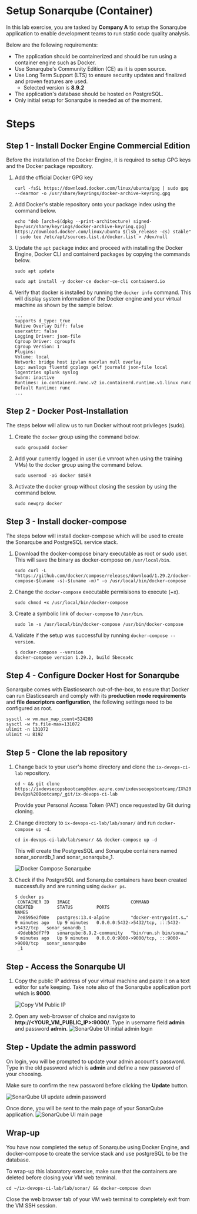 # Setup Sonarqube (Container)

In this lab exercise, you are tasked by **Company A** to setup the Sonarqube application to enable development teams to run static code quality analysis.

Below are the following requirements:

* The application should be containerized and should be run using a container engine such as Docker.
* Use Sonarqube's Community Edition (CE) as it is open source.
* Use Long Term Support (LTS) to ensure security updates and finalized and proven features are used.
  * Selected version is **8.9.2**
* The application's database should be hosted on PostgreSQL.
* Only initial setup for Sonarqube is needed as of the moment.

# Steps
## Step 1 - Install Docker Engine Commercial Edition
Before the installation of the Docker Engine, it is required to setup GPG keys and the Docker package repository.

1. Add the official Docker GPG key
    ```
    curl -fsSL https://download.docker.com/linux/ubuntu/gpg | sudo gpg --dearmor -o /usr/share/keyrings/docker-archive-keyring.gpg
    ```

2. Add Docker's stable repository onto your package index using the command below.
    ```
    echo "deb [arch=$(dpkg --print-architecture) signed-by=/usr/share/keyrings/docker-archive-keyring.gpg] https://download.docker.com/linux/ubuntu $(lsb_release -cs) stable" | sudo tee /etc/apt/sources.list.d/docker.list > /dev/null
    ```

3. Update the `apt` package index and proceed with installing the Docker Engine, Docker CLI and containerd packages by copying the commands below.
    
    `sudo apt update`

    `sudo apt install -y docker-ce docker-ce-cli containerd.io`

4. Verify that docker is installed by running the `docker info` command. This will display system information of the Docker engine and your virtual machine as shown by the sample below.

    ```
    ...
    Supports d_type: true
    Native Overlay Diff: false
    userxattr: false
    Logging Driver: json-file
    Cgroup Driver: cgroupfs
    Cgroup Version: 1
    Plugins:
    Volume: local
    Network: bridge host ipvlan macvlan null overlay
    Log: awslogs fluentd gcplogs gelf journald json-file local logentries splunk syslog
    Swarm: inactive
    Runtimes: io.containerd.runc.v2 io.containerd.runtime.v1.linux runc
    Default Runtime: runc
    ...
    ```

## Step 2 - Docker Post-Installation
The steps below will allow us to run Docker without root privileges (sudo).

1. Create the `docker` group using the command below.

    `sudo groupadd docker`

2. Add your currently logged in user (i.e vmroot when using the training VMs) to the `docker` group using the command below.
    
    `sudo usermod -aG docker $USER`

3. Activate the docker group without closing the session by using the command below.
    
    `sudo newgrp docker`


## Step 3 - Install docker-compose
The steps below will install docker-compose which will be used to create the Sonarqube and PostgreSQL service stack.

1. Download the docker-compose binary executable as root or sudo user. This will save the binary as docker-compose on `/usr/local/bin`.

    `sudo curl -L "https://github.com/docker/compose/releases/download/1.29.2/docker-compose-$(uname -s)-$(uname -m)" -o /usr/local/bin/docker-compose`

2. Change the `docker-compose` executable permisisons to execute (+x).
   
    `sudo chmod +x /usr/local/bin/docker-compose`

3. Create a symbolic link of `docker-compose` to `/usr/bin`.

    `sudo ln -s /usr/local/bin/docker-compose /usr/bin/docker-compose`

4. Validate if the setup was successful by running `docker-compose --version`.
    ```
    $ docker-compose --version
    docker-compose version 1.29.2, build 5becea4c
    ```

## Step 4 - Configure Docker Host for Sonarqube
Sonarqube comes with Elasticsearch out-of-the-box, to ensure that Docker can run Elasticsearch and comply with its **production mode requirements** and **file descriptors configuration**, the following settings need to be configured as root.

```
sysctl -w vm.max_map_count=524288
sysctl -w fs.file-max=131072
ulimit -n 131072
ulimit -u 8192
```

## Step 5 - Clone the lab repository
1. Change back to your user's home directory and clone the `ix-devops-ci-lab` repository.
   
    `cd ~ && git clone https://ixdevsecopsbootcamp@dev.azure.com/ixdevsecopsbootcamp/IX%20DevOps%20Bootcamp/_git/ix-devops-ci-lab`

    Provide your Personal Access Token (PAT) once requested by Git during cloning.

2. Change directory to `ix-devops-ci-lab/lab/sonar/` and run `docker-compose up -d`.

    `cd ix-devops-ci-lab/lab/sonar/ && docker-compose up -d`

    This will create the PostgresSQL and Sonarqube containers named sonar_sonardb_1 and sonar_sonarqube_1.

    ![Docker Compose Sonarqube](images/sonar/lab_sonar_docker_compose.png)

3. Check if the PostgreSQL and Sonarqube containers have been created successfully and are running using `docker ps`.
   
   ```
   $ docker ps
    CONTAINER ID   IMAGE                       COMMAND                  CREATED         STATUS         PORTS                                       NAMES
    7e8595e2f00e   postgres:13.4-alpine        "docker-entrypoint.s…"   9 minutes ago   Up 9 minutes   0.0.0.0:5432->5432/tcp, :::5432->5432/tcp   sonar_sonardb_1
    49debb3df7f9   sonarqube:8.9.2-community   "bin/run.sh bin/sona…"   9 minutes ago   Up 9 minutes   0.0.0.0:9000->9000/tcp, :::9000->9000/tcp   sonar_sonarqube
    _1
   ```

## Step - Access the Sonarqube UI
1. Copy the public IP address of your virtual machine and paste it on a text editor for safe keeping. Take note also of the Sonarqube application port which is **9000**.
   
   ![Copy VM Public IP](images/common/lab_copy_vm_public_ip.png)

2. Open any web-browser of choice and navigate to **http://<YOUR_VM_PUBLIC_IP>:9000/**.
   Type in username field **admin** and password **admin**.
   ![SonarQube UI initial admin login](images/sonar/lab_sonar_initial_login.png)

## Step - Update the admin password
On login, you will be prompted to update your admin account's password.
Type in the old password which is **admin** and define a new password of your choosing.

Make sure to confirm the new password before clicking the **Update** button.
   
![SonarQube UI update admin password](images/sonar/lab_sonar_update_admin_password.png)

Once done, you will be sent to the main page of your SonarQube application.
![SonarQube UI main page](images/sonar/lab_sonar_web_ui_main_page.png)

## Wrap-up
You have now completed the setup of Sonarqube using Docker Engine, and docker-compose to create the service stack and use postgreSQL to be the database.

To wrap-up this laboratory exercise, make sure that the containers are deleted before closing your VM web terminal.

`cd ~/ix-devops-ci-lab/lab/sonar/ && docker-compose down`

Close the web browser tab of your VM web terminal to completely exit from the VM SSH session.
